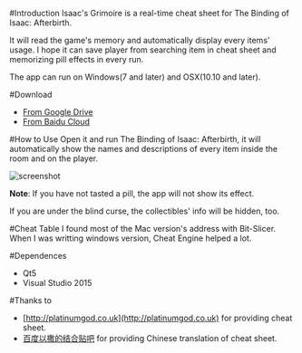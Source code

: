 #Introduction
Isaac's Grimoire is a real-time cheat sheet for The Binding of Isaac: Afterbirth.

It will read the game's memory and automatically display every items' usage.
I hope it can save player from searching item in cheat sheet and memorizing pill
effects in every run.

The app can run on Windows(7 and later) and OSX(10.10 and later).

#Download
* [From Google Drive](https://drive.google.com/open?id=0BxzQMcyJbMKebXdmaTVlem0yYTg)
* [From Baidu Cloud](http://pan.baidu.com/s/1hqSCYbi)

#How to Use
Open it and run The Binding of Isaac: Afterbirth, it will automatically
show the names and descriptions of every item inside the room and on the
player.

![screenshot](https://raw.githubusercontent.com/morusleaf/IsaacGrimoire/master/doc/screenshot.jpg)

**Note**: If you have not tasted a pill, the app will not show its effect.

If you are under the blind curse, the collectibles' info will be hidden, too.

#Cheat Table
I found most of the Mac version's address with Bit-Slicer. When I was writting
windows version, Cheat Engine helped a lot.

#Dependences
* Qt5
* Visual Studio 2015

#Thanks to
* [http://platinumgod.co.uk](http://platinumgod.co.uk) for providing cheat sheet.
* [百度以撒的结合贴吧](http://tieba.baidu.com/f?kw=%D2%D4%C8%F6%B5%C4%BD%E1%BA%CF&fr=index) for providing Chinese translation of cheat sheet.
